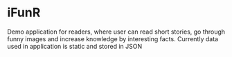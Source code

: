 # iFunR
Demo application for readers, where user can read short stories, go through funny images and increase knowledge by interesting facts. Currently data used in application is static and stored in JSON
